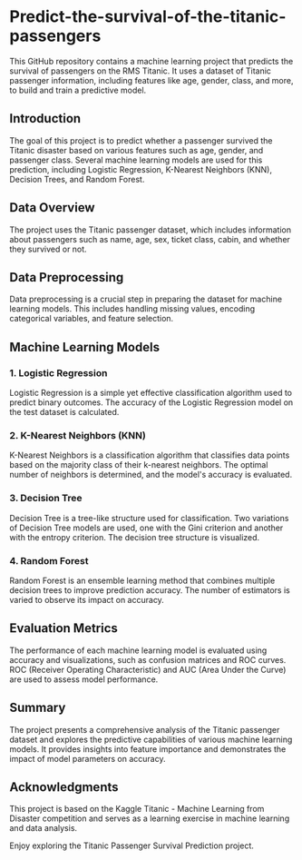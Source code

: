# Predict-the-survival-of-the-titanic-passengers
This GitHub repository contains a machine learning project that predicts the survival of passengers on the RMS Titanic. It uses a dataset of Titanic passenger information, including features like age, gender, class, and more, to build and train a predictive model.


## Introduction

The goal of this project is to predict whether a passenger survived the Titanic disaster based on various features such as age, gender, and passenger class. Several machine learning models are used for this prediction, including Logistic Regression, K-Nearest Neighbors (KNN), Decision Trees, and Random Forest.

## Data Overview

The project uses the Titanic passenger dataset, which includes information about passengers such as name, age, sex, ticket class, cabin, and whether they survived or not.

## Data Preprocessing

Data preprocessing is a crucial step in preparing the dataset for machine learning models. This includes handling missing values, encoding categorical variables, and feature selection.

## Machine Learning Models

### 1. Logistic Regression

Logistic Regression is a simple yet effective classification algorithm used to predict binary outcomes. The accuracy of the Logistic Regression model on the test dataset is calculated.

### 2. K-Nearest Neighbors (KNN)

K-Nearest Neighbors is a classification algorithm that classifies data points based on the majority class of their k-nearest neighbors. The optimal number of neighbors is determined, and the model's accuracy is evaluated.

### 3. Decision Tree

Decision Tree is a tree-like structure used for classification. Two variations of Decision Tree models are used, one with the Gini criterion and another with the entropy criterion. The decision tree structure is visualized.

### 4. Random Forest

Random Forest is an ensemble learning method that combines multiple decision trees to improve prediction accuracy. The number of estimators is varied to observe its impact on accuracy.

## Evaluation Metrics

The performance of each machine learning model is evaluated using accuracy and visualizations, such as confusion matrices and ROC curves. ROC (Receiver Operating Characteristic) and AUC (Area Under the Curve) are used to assess model performance.

## Summary

The project presents a comprehensive analysis of the Titanic passenger dataset and explores the predictive capabilities of various machine learning models. It provides insights into feature importance and demonstrates the impact of model parameters on accuracy.

## Acknowledgments

This project is based on the Kaggle Titanic - Machine Learning from Disaster competition and serves as a learning exercise in machine learning and data analysis.

Enjoy exploring the Titanic Passenger Survival Prediction project.
